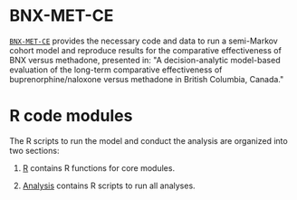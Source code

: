 # BNX-MET-CE

[`BNX-MET-CE`](https://github.com/HERU-modeling/BNX-MET-CE) provides the necessary code and data to run a semi-Markov cohort model
and reproduce results for the comparative effectiveness of BNX versus methadone, presented in: "A decision-analytic model-based 
evaluation of the long-term comparative effectiveness of buprenorphine/naloxone versus methadone in British Columbia, Canada."

# R code modules

The R scripts to run the model and conduct the analysis are organized
into two sections:

1.  [R](https://github.com/HERU-modeling/BNX-MET-CE/tree/main/R)
    contains R functions for core modules.

2.  [Analysis](https://github.com/HERU-modeling/BNX-MET-CE/tree/main/analysis)
    contains R scripts to run all analyses.